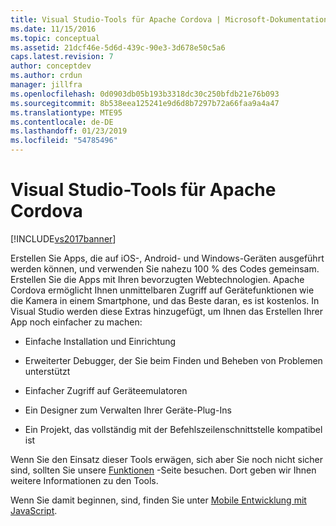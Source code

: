 ```yaml
---
title: Visual Studio-Tools für Apache Cordova | Microsoft-Dokumentation
ms.date: 11/15/2016
ms.topic: conceptual
ms.assetid: 21dcf46e-5d6d-439c-90e3-3d678e50c5a6
caps.latest.revision: 7
author: conceptdev
ms.author: crdun
manager: jillfra
ms.openlocfilehash: 0d0903db05b193b3318dc30c250bfdb21e76b093
ms.sourcegitcommit: 8b538eea125241e9d6d8b7297b72a66faa9a4a47
ms.translationtype: MTE95
ms.contentlocale: de-DE
ms.lasthandoff: 01/23/2019
ms.locfileid: "54785496"
---
```

# <a name="visual-studio-tools-for-apache-cordova"></a>Visual Studio-Tools für Apache Cordova
[!INCLUDE[vs2017banner](../includes/vs2017banner.md)]

Erstellen Sie Apps, die auf iOS-, Android- und Windows-Geräten ausgeführt werden können, und verwenden Sie nahezu 100 % des Codes gemeinsam. Erstellen Sie die Apps mit Ihren bevorzugten Webtechnologien. Apache Cordova ermöglicht Ihnen unmittelbaren Zugriff auf Gerätefunktionen wie die Kamera in einem Smartphone, und das Beste daran, es ist kostenlos. In Visual Studio werden diese Extras hinzugefügt, um Ihnen das Erstellen Ihrer App noch einfacher zu machen:  
  
- Einfache Installation und Einrichtung  
  
- Erweiterter Debugger, der Sie beim Finden und Beheben von Problemen unterstützt  
  
- Einfacher Zugriff auf Geräteemulatoren  
  
- Ein Designer zum Verwalten Ihrer Geräte-Plug-Ins  
  
- Ein Projekt, das vollständig mit der Befehlszeilenschnittstelle kompatibel ist  
  
Wenn Sie den Einsatz dieser Tools erwägen, sich aber Sie noch nicht sicher sind, sollten Sie unsere [Funktionen](https://www.visualstudio.com/explore/cordova-vs) -Seite besuchen. Dort geben wir Ihnen weitere Informationen zu den Tools.  
  
Wenn Sie damit beginnen, sind, finden Sie unter [Mobile Entwicklung mit JavaScript](/visualstudio/cross-platform/tools-for-cordova/?view=toolsforcordova-2017).

